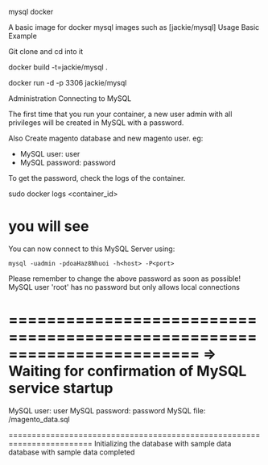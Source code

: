 mysql docker

A basic image for docker mysql images such as [jackie/mysql]
Usage
Basic Example

Git clone and cd into it

docker build -t=jackie/mysql .

docker run -d -p 3306 jackie/mysql 

Administration
Connecting to MySQL

The first time that you run your container, 
a new user admin with all privileges will be created in MySQL with a password. 

Also Create magento database and new magento user. eg: 

- MySQL user: user
- MySQL password: password

To get the password, check the logs of the container.

sudo docker logs <container_id>

you will see
========================================================================
You can now connect to this MySQL Server using:

    mysql -uadmin -pdoaHaz8Nhuoi -h<host> -P<port>

Please remember to change the above password as soon as possible!
MySQL user 'root' has no password but only allows local connections

========================================================================
=> Waiting for confirmation of MySQL service startup
========================================================================

MySQL user: user
MySQL password: password
MySQL file: /magento_data.sql

========================================================================
Initializing the database with sample data
database with sample data completed


